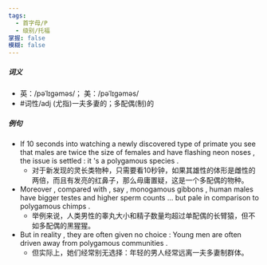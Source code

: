 ```yaml
---
tags:
  - 首字母/P
  - 级别/托福
掌握: false
模糊: false
---
```

##### 词义
- 英：/pəˈlɪɡəməs/； 美：/pəˈlɪɡəməs/
- #词性/adj  (尤指)一夫多妻的；多配偶(制)的
##### 例句
- If 10 seconds into watching a newly discovered type of primate you see that males are twice the size of females and have flashing neon noses , the issue is settled : it 's a polygamous species .
	- 对于新发现的灵长类物种，只需要看10秒钟，如果其雄性的体形是雌性的两倍，而且有发亮的红鼻子，那么毋庸置疑，这是一个多配偶的物种。
- Moreover , compared with , say , monogamous gibbons , human males have bigger testes and higher sperm counts ... but pale in comparison to polygamous chimps .
	- 举例来说，人类男性的睾丸大小和精子数量均超过单配偶的长臂猿，但不如多配偶的黑猩猩。
- But in reality , they are often given no choice : Young men are often driven away from polygamous communities .
	- 但实际上，她们经常别无选择：年轻的男人经常远离一夫多妻制群体。
